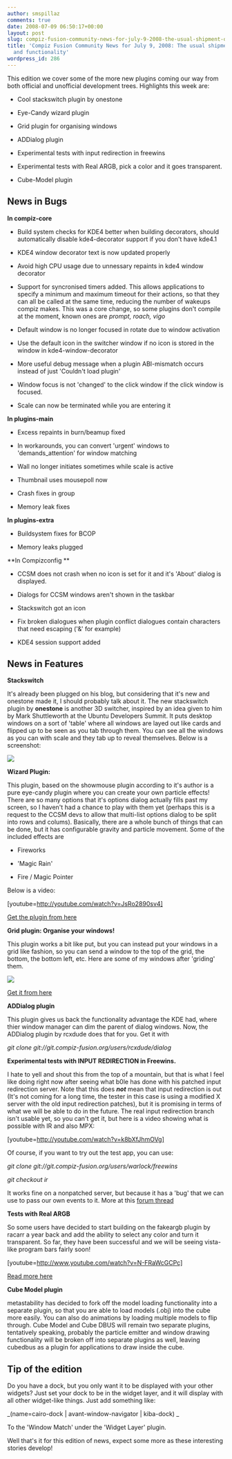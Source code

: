 ```yaml
---
author: smspillaz
comments: true
date: 2008-07-09 06:50:17+00:00
layout: post
slug: compiz-fusion-community-news-for-july-9-2008-the-usual-shipment-of-eye-candy-and-functionality
title: 'Compiz Fusion Community News for July 9, 2008: The usual shipment of eye-candy
  and functionality'
wordpress_id: 286
---
```


This edition we cover some of the more new plugins coming our way from both official and unofficial development trees. Highlights this week are:



	
  * Cool stackswitch plugin by onestone

	
  * Eye-Candy wizard plugin

	
  * Grid plugin for organising windows

	
  * ADDialog plugin

	
  * Experimental tests with input redirection in freewins

	
  * Experimental tests with Real ARGB, pick a color and it goes transparent.

	
  * Cube-Model plugin




## News in Bugs


**In compiz-core**



	
  * Build system checks for KDE4 better when building decorators, should automatically disable kde4-decorator support if you don't have kde4.1

	
  * KDE4 window decorator text is now updated properly

	
  * Avoid high CPU usage due to unnessary repaints in kde4 window decorator

	
  * Support for syncronised timers added. This allows applications to specify a minimum and maximum timeout for their actions, so that they can all be called at the same time, reducing the number of wakeups compiz makes. This was a core change, so some plugins don't compile at the moment, known ones are _prompt, roach, vigo_

	
  * Default window is no longer focused in rotate due to window activation

	
  * Use the default icon in the switcher window if no icon is stored in the window in kde4-window-decorator

	
  * More useful debug message when a plugin ABI-mismatch occurs instead of just 'Couldn't load plugin'

	
  * Window focus is not 'changed' to the click window if the click window is focused.

	
  * Scale can now be terminated while you are entering it


**In plugins-main**



	
  * Excess repaints in burn/beamup fixed

	
  * In workarounds, you can convert 'urgent' windows to 'demands_attention' for window matching

	
  * Wall no longer initiates sometimes while scale is active

	
  * Thumbnail uses mousepoll now

	
  * Crash fixes in group

	
  * Memory leak fixes


**In plugins-extra**



	
  * Buildsystem fixes for BCOP

	
  * Memory leaks plugged


**In Compizconfig
**



	
  * CCSM does not crash when no icon is set for it and it's 'About' dialog is displayed.

	
  * Dialogs for CCSM windows aren't shown in the taskbar

	
  * Stackswitch got an icon

	
  * Fix broken dialogues when plugin conflict dialogues contain characters that need escaping ('&' for example)

	
  * KDE4 session support added




## News in Features


**Stackswitch**

It's already been plugged on his blog, but considering that it's new and onestone made it, I should probably talk about it. The new stackswitch plugin by **onestone** is another 3D switcher, inspired by an idea given to him by Mark Shuttleworth at the Ubuntu Developers Summit. It puts desktop windows on a sort of 'table' where all windows are layed out like cards and flipped up to be seen as you tab through them. You can see all the windows as you can with scale and they tab up to reveal themselves. Below is a screenshot:

[![](http://smspillaz.files.wordpress.com/2008/07/screenshot.png?w=300)](http://smspillaz.files.wordpress.com/2008/07/screenshot.png)

**Wizard Plugin:**

This plugin, based on the showmouse plugin according to it's author is a pure eye-candy plugin where you can create your own particle effects! There are so many options that it's options dialog actually fills past my screen, so I haven't had a chance to play with them yet (perhaps this is a request to the CCSM devs to allow that multi-list options dialog to be split into rows and colums). Basically, there are a whole bunch of things that can be done, but it has configurable gravity and particle movement. Some of the included effects are



	
  * Fireworks

	
  * 'Magic Rain'

	
  * Fire / Magic Pointer


Below is a video:

[youtube=http://youtube.com/watch?v=JsRo2890sv4]

[Get the plugin from here](http://forum.compiz-fusion.org/showthread.php?t=8846)

**Grid plugin: Organise your windows!**

This plugin works a bit like put, but you can instead put your windows in a grid like fashion, so you can send a window to the top of the grid, the bottom, the bottom left, etc. Here are some of my windows after 'griding' them.

[![](http://smspillaz.files.wordpress.com/2008/07/screenshot-1.png?w=300)](http://smspillaz.files.wordpress.com/2008/07/screenshot-1.png)

[Get it from here](http://forum.compiz-fusion.org/showthread.php?t=8821)

**ADDialog plugin**

This plugin gives us back the functionality advantage the KDE had, where thier window manager can dim the parent of dialog windows. Now, the ADDialog plugin by rcxdude does that for you. Get it with

_git clone git://git.compiz-fusion.org/users/rcxdude/dialog_

**Experimental tests with INPUT REDIRECTION in Freewins.**

I hate to yell and shout this from the top of a mountain, but that is what I feel like doing right now after seeing what b0le has done with his patched input redirection server. Note that this does **_not_** mean that input redirection is out (It's not coming for a long time, the tester in this case is using a modified X server with the old input redirection patches), but it is promising in terms of what we will be able to do in the future. The real input redirection branch isn't usable yet, so you can't get it, but here is a video showing what is possible with IR and also MPX:

[youtube=http://youtube.com/watch?v=k8bXfJhmOVg]

Of course, if you want to try out the test app, you can use:

_git clone git://git.compiz-fusion.org/users/warlock/freewins_

_git checkout ir_

It works fine on a nonpatched server, but because it has a 'bug' that we can use to pass our own events to it. More at this [forum thread](http://forum.compiz-fusion.org/showthread.php?t=8966)

**Tests with Real ARGB**

So some users have decided to start building on the fakeargb plugin by racarr a year back and add the ability to select any color and turn it transparent. So far, they have been successful and we will be seeing vista-like program bars fairly soon!

[youtube=http://www.youtube.com/watch?v=N-FRaWcGCPc]

[Read more here](http://forum.compiz-fusion.org/showthread.php?t=7753&page=3)

**Cube Model plugin**

metastability has decided to fork off the model loading functionality into a separate plugin, so that you are able to load models (.obj) into the cube more easily. You can also do animations by loading multiple models to flip through. Cube Model and Cube DBUS will remain two separate plugins, tentatively speaking, probably the particle emitter and window drawing functionality will be broken off into separate plugins as well, leaving cubedbus as a plugin for applications to draw inside the cube.


## Tip of the edition


Do you have a dock, but you only want it to be displayed with your other widgets? Just set your dock to be in the widget layer, and it will display with all other widget-like things. Just add something like:

_(name=cairo-dock | avant-window-navigator | kiba-dock)
_

To the 'Window Match' under the 'Widget Layer' plugin.

Well that's it for this edition of news, expect some more as these interesting stories develop!
